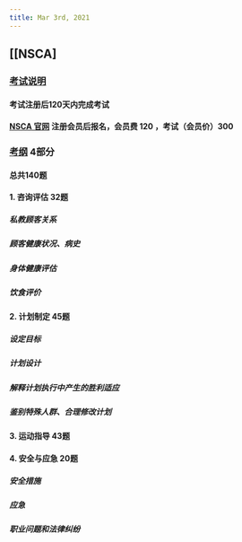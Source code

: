 ```yaml
---
title: Mar 3rd, 2021
---
```


## [[NSCA]
### [考试说明](https://www.nsca.com/globalassets/certification/certification-pdfs/certification-handbook.pdf)
#### 考试注册后120天内完成考试
#### [NSCA 官网](https://www.nsca.com/) 注册会员后报名，会员费 120 ，考试（会员价）300
### [考纲](https://www.nsca.com/contentassets/53ec33293e1c4551be4153186d4b2052/cpt-dco--public-view--effective-01-2019-.pdf) 4部分
#### 总共140题
#### 1. 咨询评估 32题
##### 私教顾客关系
##### 顾客健康状况、病史
##### 身体健康评估
##### 饮食评价
#### 2. 计划制定 45题
##### 设定目标
##### 计划设计
##### 解释计划执行中产生的胜利适应
##### 鉴别特殊人群、合理修改计划
#### 3. 运动指导 43题
#### 4. 安全与应急 20题
##### 安全措施
##### 应急
##### 职业问题和法律纠纷
